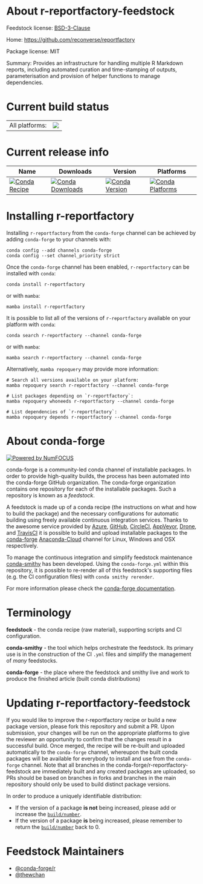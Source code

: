 About r-reportfactory-feedstock
===============================

Feedstock license: [BSD-3-Clause](https://github.com/conda-forge/r-reportfactory-feedstock/blob/main/LICENSE.txt)

Home: https://github.com/reconverse/reportfactory

Package license: MIT

Summary: Provides an infrastructure for handling multiple R Markdown reports, including automated curation and time-stamping of outputs, parameterisation and provision of helper functions to manage dependencies.

Current build status
====================


<table><tr><td>All platforms:</td>
    <td>
      <a href="https://dev.azure.com/conda-forge/feedstock-builds/_build/latest?definitionId=18118&branchName=main">
        <img src="https://dev.azure.com/conda-forge/feedstock-builds/_apis/build/status/r-reportfactory-feedstock?branchName=main">
      </a>
    </td>
  </tr>
</table>

Current release info
====================

| Name | Downloads | Version | Platforms |
| --- | --- | --- | --- |
| [![Conda Recipe](https://img.shields.io/badge/recipe-r--reportfactory-green.svg)](https://anaconda.org/conda-forge/r-reportfactory) | [![Conda Downloads](https://img.shields.io/conda/dn/conda-forge/r-reportfactory.svg)](https://anaconda.org/conda-forge/r-reportfactory) | [![Conda Version](https://img.shields.io/conda/vn/conda-forge/r-reportfactory.svg)](https://anaconda.org/conda-forge/r-reportfactory) | [![Conda Platforms](https://img.shields.io/conda/pn/conda-forge/r-reportfactory.svg)](https://anaconda.org/conda-forge/r-reportfactory) |

Installing r-reportfactory
==========================

Installing `r-reportfactory` from the `conda-forge` channel can be achieved by adding `conda-forge` to your channels with:

```
conda config --add channels conda-forge
conda config --set channel_priority strict
```

Once the `conda-forge` channel has been enabled, `r-reportfactory` can be installed with `conda`:

```
conda install r-reportfactory
```

or with `mamba`:

```
mamba install r-reportfactory
```

It is possible to list all of the versions of `r-reportfactory` available on your platform with `conda`:

```
conda search r-reportfactory --channel conda-forge
```

or with `mamba`:

```
mamba search r-reportfactory --channel conda-forge
```

Alternatively, `mamba repoquery` may provide more information:

```
# Search all versions available on your platform:
mamba repoquery search r-reportfactory --channel conda-forge

# List packages depending on `r-reportfactory`:
mamba repoquery whoneeds r-reportfactory --channel conda-forge

# List dependencies of `r-reportfactory`:
mamba repoquery depends r-reportfactory --channel conda-forge
```


About conda-forge
=================

[![Powered by
NumFOCUS](https://img.shields.io/badge/powered%20by-NumFOCUS-orange.svg?style=flat&colorA=E1523D&colorB=007D8A)](https://numfocus.org)

conda-forge is a community-led conda channel of installable packages.
In order to provide high-quality builds, the process has been automated into the
conda-forge GitHub organization. The conda-forge organization contains one repository
for each of the installable packages. Such a repository is known as a *feedstock*.

A feedstock is made up of a conda recipe (the instructions on what and how to build
the package) and the necessary configurations for automatic building using freely
available continuous integration services. Thanks to the awesome service provided by
[Azure](https://azure.microsoft.com/en-us/services/devops/), [GitHub](https://github.com/),
[CircleCI](https://circleci.com/), [AppVeyor](https://www.appveyor.com/),
[Drone](https://cloud.drone.io/welcome), and [TravisCI](https://travis-ci.com/)
it is possible to build and upload installable packages to the
[conda-forge](https://anaconda.org/conda-forge) [Anaconda-Cloud](https://anaconda.org/)
channel for Linux, Windows and OSX respectively.

To manage the continuous integration and simplify feedstock maintenance
[conda-smithy](https://github.com/conda-forge/conda-smithy) has been developed.
Using the ``conda-forge.yml`` within this repository, it is possible to re-render all of
this feedstock's supporting files (e.g. the CI configuration files) with ``conda smithy rerender``.

For more information please check the [conda-forge documentation](https://conda-forge.org/docs/).

Terminology
===========

**feedstock** - the conda recipe (raw material), supporting scripts and CI configuration.

**conda-smithy** - the tool which helps orchestrate the feedstock.
                   Its primary use is in the construction of the CI ``.yml`` files
                   and simplify the management of *many* feedstocks.

**conda-forge** - the place where the feedstock and smithy live and work to
                  produce the finished article (built conda distributions)


Updating r-reportfactory-feedstock
==================================

If you would like to improve the r-reportfactory recipe or build a new
package version, please fork this repository and submit a PR. Upon submission,
your changes will be run on the appropriate platforms to give the reviewer an
opportunity to confirm that the changes result in a successful build. Once
merged, the recipe will be re-built and uploaded automatically to the
`conda-forge` channel, whereupon the built conda packages will be available for
everybody to install and use from the `conda-forge` channel.
Note that all branches in the conda-forge/r-reportfactory-feedstock are
immediately built and any created packages are uploaded, so PRs should be based
on branches in forks and branches in the main repository should only be used to
build distinct package versions.

In order to produce a uniquely identifiable distribution:
 * If the version of a package **is not** being increased, please add or increase
   the [``build/number``](https://docs.conda.io/projects/conda-build/en/latest/resources/define-metadata.html#build-number-and-string).
 * If the version of a package **is** being increased, please remember to return
   the [``build/number``](https://docs.conda.io/projects/conda-build/en/latest/resources/define-metadata.html#build-number-and-string)
   back to 0.

Feedstock Maintainers
=====================

* [@conda-forge/r](https://github.com/conda-forge/r/)
* [@thewchan](https://github.com/thewchan/)

